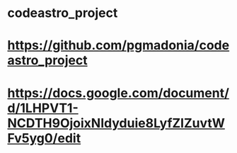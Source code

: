 # codeastro_project
 
# https://github.com/pgmadonia/codeastro_project
# https://docs.google.com/document/d/1LHPVT1-NCDTH9OjoixNIdyduie8LyfZIZuvtWFv5yg0/edit